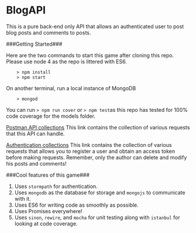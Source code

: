 # BlogAPI

This is a pure back-end only API that allows an authenticated user to post blog posts and comments to posts.

###Getting Started###

Here are the two commands to start this game after cloning this repo. Please use node 4 as the repo is littered with ES6.

```
	> npm install
	> npm start
```
On another terminal, run a local instance of MongoDB

```
	> mongod
```

You can run `> npm run cover` or `> npm test`as this repo has tested for 100% code coverage for the models folder.

[Postman API collections](https://www.getpostman.com/collections/b27e6a7918b4a566cc0e)
This link contains the collection of various requests that this API can handle.

[Authentication collections](https://www.getpostman.com/collections/f58402c8e20346821094) This link contains the collection of various requests that allows you to register a user and obtain an access token before making requests. Remember, only the author can delete and modify his posts and comments!

###Cool features of this game###
1. Uses `stormpath` for authentication.
1. Uses `mongodb` as the database for storage and `mongojs` to communicate with it.
1. Uses ES6 for writing code as smoothly as possible.
1. Uses Promises everywhere!
1. Uses `sinon`, `rewire`, and `mocha` for unit testing along with `istanbul` for looking at code coverage.